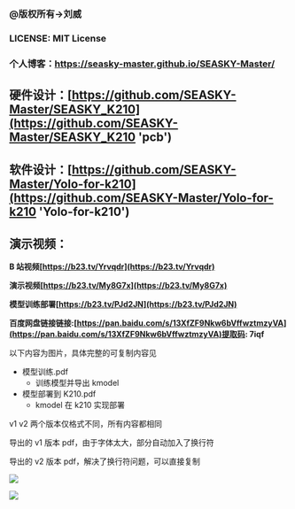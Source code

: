 ### **@版权所有->刘威**

### **LICENSE:** **MIT License**

### 个人博客：<a href="https://seasky-master.github.io/SEASKY-Master/">https://seasky-master.github.io/SEASKY-Master/</a>

## 硬件设计：[https://github.com/SEASKY-Master/SEASKY_K210](https://github.com/SEASKY-Master/SEASKY_K210 'pcb')

## 软件设计：[https://github.com/SEASKY-Master/Yolo-for-k210](https://github.com/SEASKY-Master/Yolo-for-k210 'Yolo-for-k210')

## 演示视频：

**B 站视频[https://b23.tv/Yrvqdr](https://b23.tv/Yrvqdr)**

**演示视频[https://b23.tv/My8G7x](https://b23.tv/My8G7x)**

**模型训练部署[https://b23.tv/PJd2JN](https://b23.tv/PJd2JN)**

**百度网盘链接链接:[https://pan.baidu.com/s/13XfZF9Nkw6bVffwztmzyVA](https://pan.baidu.com/s/13XfZF9Nkw6bVffwztmzyVA)提取码: 7iqf**

以下内容为图片，具体完整的可复制内容见

- 模型训练.pdf
  - 训练模型并导出 kmodel
- 模型部署到 K210.pdf
  - kmodel 在 k210 实现部署

v1 v2 两个版本仅格式不同，所有内容都相同

导出的 v1 版本 pdf，由于字体太大，部分自动加入了换行符

导出的 v2 版本 pdf，解决了换行符问题，可以直接复制

![](model.png)

![](seasky-k210.png)

